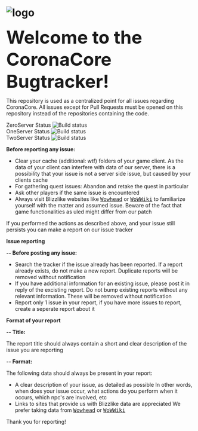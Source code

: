 # ![logo](http://www.imgbox.de/users/public/images/FCVDJWsmbn.png)

<b><font size="7">Welcome to the CoronaCore Bugtracker!</font></b>

This repository is used as a centralized point for all issues regarding CoronaCore.
All issues except for Pull Requests must be opened on this repository instead of the repositories containing the code.

ZeroServer Status ![Build status](https://api.travis-ci.org/CoronaCore/ZeroServer.png)<br />
OneServer Status ![Build status](https://api.travis-ci.org/CoronaCore/OneServer.png)<br />
TwoServer Status ![Build status](https://api.travis-ci.org/CoronaCore/TwoServer.png)


<b>Before reporting any issue:</b>

<ul>
<li>Clear your cache (additional: wtf) folders of your game client. As the data of your client can interfere with data of our server, there is a possibility that your issue is not a server side issue, but caused by your clients cache</li>
<li>For gathering quest issues: Abandon and retake the quest in particular</li>
<li>Ask other players if the same issue is encountered</li>
<li>Always visit Blizzlike websites like <a href="http://wowhead.com"><tt>Wowhead</tt></a> or <a href="http://www.wowwiki.com"><tt>WoWWiki</tt></a> to familiarize yourself with the matter and assumed issue. Beware of the fact that game functionalities as uled might differ from our patch</li>
</ul>

If you performed the actions as described above, and your issue still persists you can make a report on our issue tracker

 
<b>Issue reporting</b>
 
<b>-- Before posting any issue:</b>

<ul>
<li>Search the tracker if the issue already has been reported. If a report already exists, do not make a new report. Duplicate reports will be removed without notification</li>
<li>If you have additional information for an existing issue, please post it in reply of the excisting report. Do not bump existing reports without any relevant information. These will be removed without notification</li>
<li>Report only 1 issue in your report, if you have more issues to report, create a seperate report about it</li>
</ul>
 
<b>Format of your report</b>
 
<b>-- Title:</b>  
 
The report title should always contain a short and clear description of the issue you are reporting
  

<b>-- Format:</b>
 
The following data should always be present in your report:

<ul>
<li>A clear description of your issue, as detailed as possible In other words, when does your issue occur, what actions do you perform when it occurs, which npc's are involved, etc</li>
<li>Links to sites that provide us with Blizzlike data are appreciated We prefer taking data from <a href="http://wowhead.com"><tt>Wowhead</tt></a> or <a href="http://www.wowwiki.com"><tt>WoWWiki</tt></a></li>
</ul>

Thank you for reporting!
